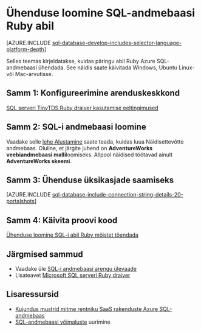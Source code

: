 <properties
    pageTitle="Ühenduse loomine SQL-andmebaasiga, kasutades Ruby | Microsoft Azure'i"
    description="Pange valimil foneetiline koodi käivitada Azure SQL-i andmebaasiga ühenduse loomiseks."
    services="sql-database"
    documentationCenter=""
    authors="ajlam"
    manager="jhubbard"
    editor=""/>


<tags
    ms.service="sql-database"
    ms.workload="drivers"
    ms.tgt_pltfrm="na"
    ms.devlang="ruby"
    ms.topic="article"
    ms.date="10/03/2016"
    ms.author="andrela"/>


# <a name="connect-to-sql-database-by-using-ruby"></a>Ühenduse loomine SQL-andmebaasi Ruby abil 

[AZURE.INCLUDE [sql-database-develop-includes-selector-language-platform-depth](../../includes/sql-database-develop-includes-selector-language-platform-depth.md)] 

Selles teemas kirjeldatakse, kuidas päringu abil Ruby Azure SQL-andmebaasi ühendada. See näidis saate käivitada Windows, Ubuntu Linux-või Mac-arvutisse.

## <a name="step-1-configure-development-environment"></a>Samm 1: Konfigureerimine arenduskeskkond

[SQL serveri TinyTDS Ruby draiver kasutamise eeltingimused](https://msdn.microsoft.com/library/mt711041.aspx)

## <a name="step-2-create-a-sql-database"></a>Samm 2: SQL-i andmebaasi loomine

Vaadake selle [lehe Alustamine](sql-database-get-started.md) saate teada, kuidas luua Näidisettevõtte andmebaas.  Oluline, et järgite juhend on **AdventureWorks veebiandmebaasi malli**loomiseks. Allpool näidised töötavad ainult **AdventureWorks skeemi**.

## <a name="step-3-get-connection-details"></a>Samm 3: Ühenduse üksikasjade saamiseks

[AZURE.INCLUDE [sql-database-include-connection-string-details-20-portalshots](../../includes/sql-database-include-connection-string-details-20-portalshots.md)]

## <a name="step-4-run-sample-code"></a>Samm 4: Käivita proovi kood

[Ühenduse loomine SQL-i abil Ruby mõistet tõendada](http://msdn.microsoft.com/library/mt715797.aspx)

## <a name="next-steps"></a>Järgmised sammud

* Vaadake üle [SQL-i andmebaasi arengu ülevaade](sql-database-develop-overview.md)
* Lisateavet [Microsoft SQL serveri Ruby draiver](https://msdn.microsoft.com/library/mt691981.aspx)

## <a name="additional-resources"></a>Lisaressursid 

* [Kujundus mustrid mitme rentniku SaaS rakenduste Azure SQL-andmebaas](sql-database-design-patterns-multi-tenancy-saas-applications.md)
* [SQL-andmebaasi võimaluste](https://azure.microsoft.com/services/sql-database/) uurimine
